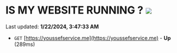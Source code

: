 # IS MY WEBSITE RUNNING ? [![](https://img.shields.io/static/v1?label=Sponsor&message=%E2%9D%A4&logo=GitHub&color=%23fe8e86)](https://github.com/sponsors/<username>)

Last updated: **1/22/2024, 3:47:33 AM**

- `GET` [https://youssefservice.me](https://youssefservice.me) - **Up** (289ms)
